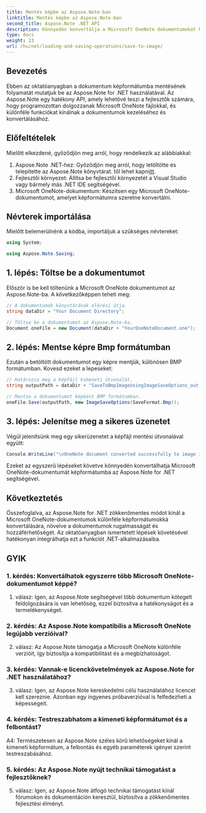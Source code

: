 ```yaml
---
title: Mentés képbe az Aspose.Note-ban
linktitle: Mentés képbe az Aspose.Note-ban
second_title: Aspose.Note .NET API
description: Könnyedén konvertálja a Microsoft OneNote dokumentumokat képformátumba BMP-ben az Aspose.Note for .NET segítségével. Zökkenőmentes integráció, egyszerű lépések és robusztus funkcionalitás.
type: docs
weight: 23
url: /hu/net/loading-and-saving-operations/save-to-image/
---
```

## Bevezetés

Ebben az oktatóanyagban a dokumentum képformátumba mentésének folyamatát mutatjuk be az Aspose.Note for .NET használatával. Az Aspose.Note egy hatékony API, amely lehetővé teszi a fejlesztők számára, hogy programozottan dolgozzanak Microsoft OneNote fájlokkal, és különféle funkciókat kínálnak a dokumentumok kezeléséhez és konvertálásához.

## Előfeltételek

Mielőtt elkezdené, győződjön meg arról, hogy rendelkezik az alábbiakkal:

1.  Aspose.Note .NET-hez: Győződjön meg arról, hogy letöltötte és telepítette az Aspose.Note könyvtárat. től lehet kapni[itt](https://releases.aspose.com/note/net/).
2. Fejlesztői környezet: Állítsa be fejlesztői környezetét a Visual Studio vagy bármely más .NET IDE segítségével.
3. Microsoft OneNote-dokumentum: Készítsen egy Microsoft OneNote-dokumentumot, amelyet képformátumra szeretne konvertálni.

## Névterek importálása

Mielőtt belemerülnénk a kódba, importáljuk a szükséges névtereket:

```csharp
using System;

using Aspose.Note.Saving;
```

## 1. lépés: Töltse be a dokumentumot

Először is be kell töltenünk a Microsoft OneNote dokumentumot az Aspose.Note-ba. A következőképpen teheti meg:

```csharp
// A dokumentumok könyvtárának elérési útja.
string dataDir = "Your Document Directory";

// Töltse be a dokumentumot az Aspose.Note-ba.
Document oneFile = new Document(dataDir + "YourOneNoteDocument.one");
```

## 2. lépés: Mentse képre Bmp formátumban

Ezután a betöltött dokumentumot egy képre mentjük, különösen BMP formátumban. Kovesd ezeket a lepeseket:

```csharp
// Határozza meg a képfájl kimeneti útvonalát.
string outputPath = dataDir + "SaveToBmpImageUsingImageSaveOptions_out.bmp";

// Mentse a dokumentumot képként BMP formátumban.
oneFile.Save(outputPath, new ImageSaveOptions(SaveFormat.Bmp));
```

## 3. lépés: Jelenítse meg a sikeres üzenetet

Végül jelenítsünk meg egy sikerüzenetet a képfájl mentési útvonalával együtt:

```csharp
Console.WriteLine("\nOneNote document converted successfully to image in BMP format.\nFile saved at " + outputPath);
```

Ezeket az egyszerű lépéseket követve könnyedén konvertálhatja Microsoft OneNote-dokumentumát képformátumba az Aspose.Note for .NET segítségével.

## Következtetés

Összefoglalva, az Aspose.Note for .NET zökkenőmentes módot kínál a Microsoft OneNote-dokumentumok különféle képformátumokká konvertálására, növelve a dokumentumok rugalmasságát és hozzáférhetőségét. Az oktatóanyagban ismertetett lépések követésével hatékonyan integrálhatja ezt a funkciót .NET-alkalmazásaiba.

## GYIK

### 1. kérdés: Konvertálhatok egyszerre több Microsoft OneNote-dokumentumot képpé?

1. válasz: Igen, az Aspose.Note segítségével több dokumentum kötegelt feldolgozására is van lehetőség, ezzel biztosítva a hatékonyságot és a termelékenységet.

### 2. kérdés: Az Aspose.Note kompatibilis a Microsoft OneNote legújabb verzióival?

2. válasz: Az Aspose.Note támogatja a Microsoft OneNote különféle verzióit, így biztosítja a kompatibilitást és a megbízhatóságot.

### 3. kérdés: Vannak-e licenckövetelmények az Aspose.Note for .NET használatához?

3. válasz: Igen, az Aspose.Note kereskedelmi célú használatához licencet kell szereznie. Azonban egy ingyenes próbaverzióval is felfedezheti a képességeit.

### 4. kérdés: Testreszabhatom a kimeneti képformátumot és a felbontást?

A4: Természetesen az Aspose.Note széles körű lehetőségeket kínál a kimeneti képformátum, a felbontás és egyéb paraméterek igényei szerint testreszabásához.

### 5. kérdés: Az Aspose.Note nyújt technikai támogatást a fejlesztőknek?

5. válasz: Igen, az Aspose.Note átfogó technikai támogatást kínál fórumokon és dokumentáción keresztül, biztosítva a zökkenőmentes fejlesztési élményt.